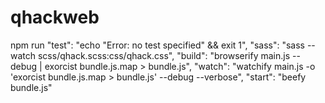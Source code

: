 # qhackweb

npm run
    "test": "echo \"Error: no test specified\" && exit 1",
    "sass": "sass --watch scss/qhack.scss:css/qhack.css",
    "build": "browserify main.js --debug | exorcist bundle.js.map > bundle.js",
    "watch": "watchify main.js -o 'exorcist bundle.js.map > bundle.js' --debug --verbose",
    "start": "beefy bundle.js"
